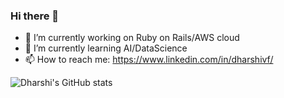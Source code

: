 ### Hi there 👋



- 🔭 I’m currently working on Ruby on Rails/AWS cloud
- 🌱 I’m currently learning AI/DataScience
- 📫 How to reach me: https://www.linkedin.com/in/dharshivf/

<!--
- 👯 I’m looking to collaborate on ...
- 🤔 I’m looking for help with ...
- 💬 Ask me about ...
- 😄 Pronouns: ...
- ⚡ Fun fact: ...
-->
    

<!--source - https://github.com/anuraghazra/github-readme-stats
    
<details>
    <summary>Click for Languages</summary>
    <p align="center">
        <img align="center" src="https://github-readme-stats.vercel.app/api/top-langs/?username=dharshi&layout=compact)](https://github.com/fhstdhi/github-readme-stats" 
        <br>
    </p>
    </details> 

-->
![Dharshi's GitHub stats](https://github-readme-stats.vercel.app/api?username=dharshi&bg_color=071A2C&icon_color=4194FD&show_icons=true&count_private=true&theme=tokyonight&line_height=27&text_color=FFFFFF&count_private=true)
